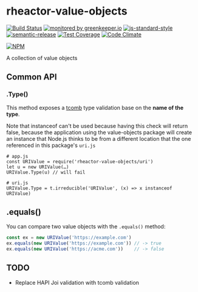 # rheactor-value-objects

[![Build Status](https://travis-ci.org/ResourcefulHumans/rheactor-value-objects.svg?branch=master)](https://travis-ci.org/ResourcefulHumans/rheactor-value-objects)
[![monitored by greenkeeper.io](https://img.shields.io/badge/greenkeeper.io-monitored-brightgreen.svg)](http://greenkeeper.io/) 
[![js-standard-style](https://img.shields.io/badge/code%20style-standard-brightgreen.svg)](http://standardjs.com/)
[![semantic-release](https://img.shields.io/badge/semver-semantic%20release-e10079.svg)](https://github.com/semantic-release/semantic-release)
[![Test Coverage](https://codeclimate.com/github/ResourcefulHumans/rheactor-value-objects/badges/coverage.svg)](https://codeclimate.com/github/ResourcefulHumans/rheactor-value-objects/coverage)
[![Code Climate](https://codeclimate.com/github/ResourcefulHumans/rheactor-value-objects/badges/gpa.svg)](https://codeclimate.com/github/ResourcefulHumans/rheactor-value-objects)

[![NPM](https://nodei.co/npm/rheactor-value-objects.png?downloads=true&downloadRank=true&stars=true)](https://nodei.co/npm/rheactor-value-objects/)

A collection of value objects

## Common API

### .Type()

This method exposes a [tcomb](https://github.com/gcanti/tcomb) type validation base on the **name of the type**.

Note that instanceof can't be used because having this check will return false, because the application using
the value-objects package will create an instance that Node.js thinks to be from a different location that the
one referenced in this package's `uri.js`

    # app.js
    const URIValue = require('rheactor-value-objects/uri')
    let u = new URIValue(…)
    URIValue.Type(u) // will fail
    
    # uri.js
    URIValue.Type = t.irreducible('URIValue', (x) => x instanceof URIValue)
  
## .equals()

You can compare two value objects with the `.equals()` method:

```javascript
const ex = new URIValue('https://example.com') 
ex.equals(new URIValue('https://example.com')) // -> true
ex.equals(new URIValue('https://acme.com'))    // -> false
```
## TODO

- Replace HAPI Joi validation with tcomb validation
